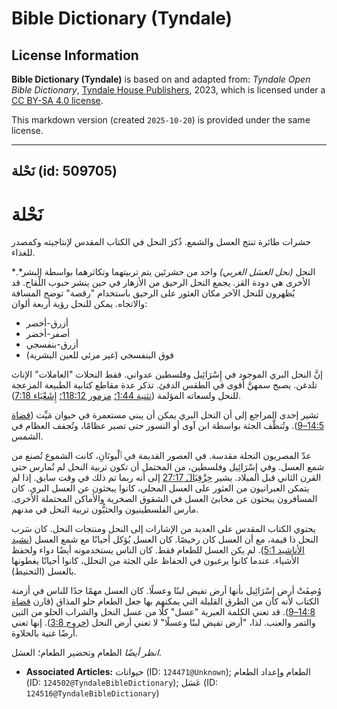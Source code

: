 # Bible Dictionary (Tyndale)

## License Information

**Bible Dictionary (Tyndale)** is based on and adapted from: _Tyndale Open Bible Dictionary_, [Tyndale House Publishers](https://tyndaleopenresources.com/), 2023, which is licensed under a [CC BY-SA 4.0 license](https://creativecommons.org/licenses/by-sa/4.0/legalcode.en).

This markdown version (created `2025-10-20`) is provided under the same license.



--------------------------------

## نَحْلة (id: 509705)

نَحْلة
======

حشرات طائرة تنتج العسل والشمع. ذُكرَ النحل في الكتاب المقدس لإنتاجيته وكمصدر للغذاء.

النحل *(نحل العسَل الغربي)* واحد من حشرتَين يتم تربيتهما وتكاثرهما بواسطة البشر*.* الأخرى هي دودة القز. يجمع النحل الرحيق من الأزهار في حين ينشر حبوب اللِّقاح. قد يُظهرون للنحل الآخر مكان العثور على الرحيق باستخدام "رقصة" توضح المسافة والاتجاه. يمكن للنحل رؤية أربعة ألوان:

* أزرق\-أخضر
* أصفر\-أخضر
* أزرق\-بنفسجي
* فوق البنفسجي (غير مرئي للعين البشرية)

إنَّ النحل البري الموجود في إِسْرَائِيل وفلسطين عدواني. فقط النحلات "العاملات" الإناث تلدغن. يصبح سمهنَّ أقوى في الطقس الدفئ. تذكر عدة مقاطع كتابية الطبيعة المزعجة للنحل ولسعاته المؤلمة ([تثنية 1:44؛](https://ref.ly/Deut1:44) [مزمور 118:12؛](https://ref.ly/Ps118:12) [إِشَعْيَاء 7:18](https://ref.ly/Isa7:18)).

تشير إحدى المراجع إلى أن النحل البري يمكن أن يبني مستعمرة في حيوان مَيِّت ([قضاة 14:5–9](https://ref.ly/Judg14:5-Judg14:9)). وتُنظَّف الجثة بواسطة ابن آوى أو النسور حتى تصير عظامًا، وتُجفف العظام في الشمس.

عدّ المصريون النحلة مقدسة. في العصور القديمة في ٱلْيونَانِ، كانت الشموع تُصنع من شمع العسل. وفي إِسْرَائِيل وفلسطين، من المحتمل أن تكون تربية النحل لم تُمارس حتى القرن الثاني قبل الميلاد. يشير [حِزْقِيَالَ 27:17](https://ref.ly/Ezek27:17) إلى أنه ربما تم ذلك في وقت سابق. إذا لم يتمكن العبرانيون من العثور على العسل المحلي، كانوا يبحثون عن العسل البري. كان المسافرون يبحثون عن مخابئ العسل في الشقوق الصخرية والأماكن المحتملة الأخرى. مارس الفلسطينيون والحثيُّون تربية النحل في مدنهم.

يحتوي الكتاب المقدس على العديد من الإشارات إلى النحل ومنتجات النحل. كان سَرب النحل ذا قيمة، مع أن العسل كان رخيصًا. كان العسل يُؤكل أحيانًا مع شمع العسل ([نشيد الأناشيد 5:1](https://ref.ly/Song5:1)). لم يكن العسل للطعام فقط. كان الناس يستخدمونه أيضًا دواء ولحفظ الأشياء. عندما كانوا يرغبون في الحفاظ على الجثة من التحلل، كانوا أحيانًا يغطونها بالعسل (التحنيط).

وُصِفَتْ أرض إِسْرَائِيل بأنها أرض تفيض لبنًا وعسلًا. كان العسل مهمًا جدًا للناس في أزمنة الكتاب لأنه كان من الطرق القليلة التي يمكنهم بها جعل الطعام حلو المذاق (قارن [قضاة 14:8–9](https://ref.ly/Judg14:8-Judg14:9)). قد تعني الكلمة العبرية "عسل" كلًا من عسل النحل والشراب الحلو من التين والتمر والعنب. لذا، "أرض تفيض لبنًا وعسلًا" لا تعني أرض النحل ([خروج 3:8](https://ref.ly/Exod3:8)). إنها تعني أرضًا غنية بالحلاوة.

*انظر أيضًا* الطعام وتحضير الطعام؛ العسَل.

* **Associated Articles:** حيوانات (ID: `124471@Unknown`); الطعام وإعداد الطعام (ID: `124502@TyndaleBibleDictionary`); عَسَل (ID: `124516@TyndaleBibleDictionary`)

